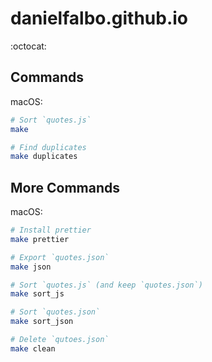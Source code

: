 # danielfalbo.github.io

:octocat:

## Commands

macOS:

```bash
# Sort `quotes.js`
make

# Find duplicates
make duplicates
```

## More Commands

macOS:

```bash
# Install prettier
make prettier

# Export `quotes.json`
make json

# Sort `quotes.js` (and keep `quotes.json`)
make sort_js

# Sort `quotes.json`
make sort_json

# Delete `qutoes.json`
make clean
```
